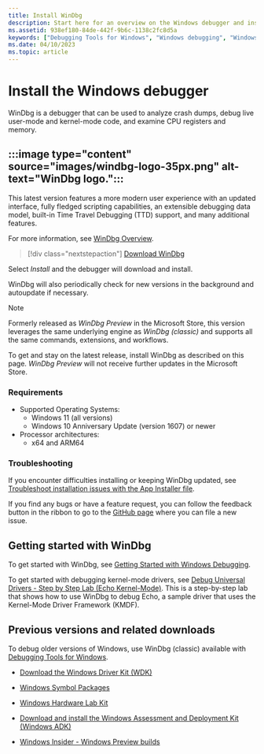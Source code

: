 ```yaml
---
title: Install WinDbg
description: Start here for an overview on the Windows debugger and installing WinDbg.
ms.assetid: 938ef180-84de-442f-9b6c-1138c2fc8d5a
keywords: ["Debugging Tools for Windows", "Windows debugging", "Windows Debugger", "Kernel debugging", "Kernel debugger", "WinDbg"]
ms.date: 04/10/2023
ms.topic: article
---
```


# Install the Windows debugger

WinDbg is a debugger that can be used to analyze crash dumps, debug live user-mode and kernel-mode code, and examine CPU registers and memory.

## :::image type="content" source="images/windbg-logo-35px.png" alt-text="WinDbg logo.":::

This latest version features a more modern user experience with an updated interface, fully fledged scripting capabilities, an extensible debugging data model, built-in Time Travel Debugging (TTD) support, and many additional features.

For more information, see [WinDbg Overview](../debuggercmds/windbg-overview.md).

> [!div class="nextstepaction"]
> [Download WinDbg](https://aka.ms/windbg/download)

Select *Install* and the debugger will download and install.

WinDbg will also periodically check for new versions in the background and autoupdate if necessary.

> [!NOTE]
> Formerly released as *WinDbg Preview* in the Microsoft Store, this version leverages the same underlying engine as *WinDbg (classic)* and supports all the same commands, extensions, and workflows.
>
> To get and stay on the latest release, install WinDbg as described on this page. *WinDbg Preview* will not receive further updates in the Microsoft Store.

### Requirements

- Supported Operating Systems:
  - Windows 11 (all versions)
  - Windows 10 Anniversary Update (version 1607) or newer
- Processor architectures:
  - x64 and ARM64

### Troubleshooting

If you encounter difficulties installing or keeping WinDbg updated, see [Troubleshoot installation issues with the App Installer file](/windows/msix/app-installer/troubleshoot-appinstaller-issues).

If you find any bugs or have a feature request, you can follow the feedback button in the ribbon to go to the [GitHub page](https://aka.ms/windbg/feedback) where you can file a new issue.

## Getting started with WinDbg

To get started with WinDbg, see [Getting Started with Windows Debugging](getting-started-with-windows-debugging.md).

To get started with debugging kernel-mode drivers, see [Debug Universal Drivers - Step by Step Lab (Echo Kernel-Mode)](debug-universal-drivers---step-by-step-lab--echo-kernel-mode-.md). This is a step-by-step lab that shows how to use WinDbg to debug Echo, a sample driver that uses the Kernel-Mode Driver Framework (KMDF).

## Previous versions and related downloads

To debug older versions of Windows, use WinDbg (classic) available with [Debugging Tools for Windows](debugger-download-tools.md).

- [Download the Windows Driver Kit (WDK)](../download-the-wdk.md)

- [Windows Symbol Packages](debugger-download-symbols.md)  

- [Windows Hardware Lab Kit](/windows-hardware/test/hlk/windows-hardware-lab-kit)

- [Download and install the Windows Assessment and Deployment Kit (Windows ADK)](/windows-hardware/get-started/adk-install)

- [Windows Insider - Windows Preview builds](https://insider.windows.com/)
